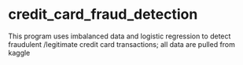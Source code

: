 # credit_card_fraud_detection
This program uses imbalanced data and logistic regression to detect fraudulent /legitimate credit card transactions; all data are pulled from kaggle
